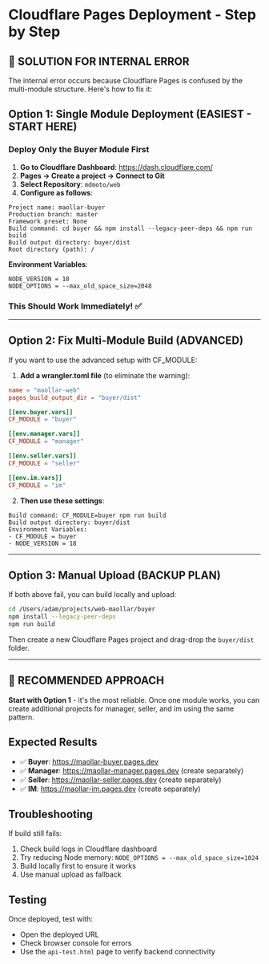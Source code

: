 # Cloudflare Pages Deployment - Step by Step

## 🚨 SOLUTION FOR INTERNAL ERROR

The internal error occurs because Cloudflare Pages is confused by the multi-module structure. Here's how to fix it:

## Option 1: Single Module Deployment (EASIEST - START HERE)

### Deploy Only the Buyer Module First

1. **Go to Cloudflare Dashboard**: https://dash.cloudflare.com/
2. **Pages → Create a project → Connect to Git**
3. **Select Repository**: `mdmoto/web`
4. **Configure as follows**:

```
Project name: maollar-buyer
Production branch: master
Framework preset: None
Build command: cd buyer && npm install --legacy-peer-deps && npm run build
Build output directory: buyer/dist
Root directory (path): /
```

**Environment Variables**:
```
NODE_VERSION = 18
NODE_OPTIONS = --max_old_space_size=2048
```

### This Should Work Immediately! ✅

---

## Option 2: Fix Multi-Module Build (ADVANCED)

If you want to use the advanced setup with CF_MODULE:

1. **Add a wrangler.toml file** (to eliminate the warning):

```toml
name = "maollar-web"
pages_build_output_dir = "buyer/dist"

[[env.buyer.vars]]
CF_MODULE = "buyer"

[[env.manager.vars]]  
CF_MODULE = "manager"

[[env.seller.vars]]
CF_MODULE = "seller"

[[env.im.vars]]
CF_MODULE = "im"
```

2. **Then use these settings**:
```
Build command: CF_MODULE=buyer npm run build
Build output directory: buyer/dist
Environment Variables:
- CF_MODULE = buyer
- NODE_VERSION = 18
```

---

## Option 3: Manual Upload (BACKUP PLAN)

If both above fail, you can build locally and upload:

```bash
cd /Users/adam/projects/web-maollar/buyer
npm install --legacy-peer-deps
npm run build
```

Then create a new Cloudflare Pages project and drag-drop the `buyer/dist` folder.

---

## 🎯 RECOMMENDED APPROACH

**Start with Option 1** - it's the most reliable. Once one module works, you can create additional projects for manager, seller, and im using the same pattern.

## Expected Results

- ✅ **Buyer**: https://maollar-buyer.pages.dev
- ✅ **Manager**: https://maollar-manager.pages.dev (create separately)
- ✅ **Seller**: https://maollar-seller.pages.dev (create separately)
- ✅ **IM**: https://maollar-im.pages.dev (create separately)

## Troubleshooting

If build still fails:
1. Check build logs in Cloudflare dashboard
2. Try reducing Node memory: `NODE_OPTIONS = --max_old_space_size=1024`
3. Build locally first to ensure it works
4. Use manual upload as fallback

## Testing

Once deployed, test with:
- Open the deployed URL
- Check browser console for errors
- Use the `api-test.html` page to verify backend connectivity
